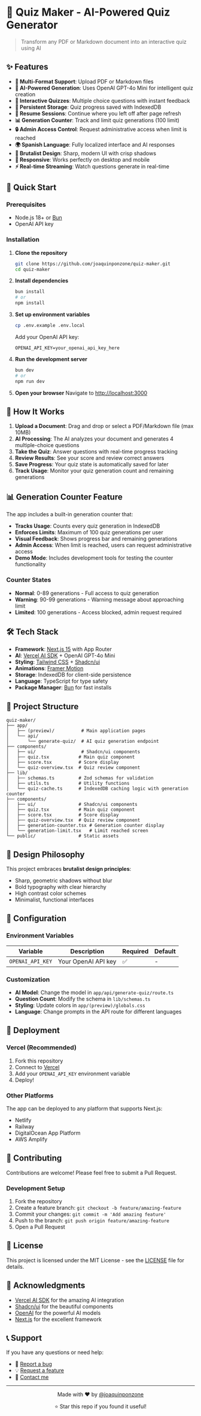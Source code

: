 # 🧠 Quiz Maker - AI-Powered Quiz Generator

> Transform any PDF or Markdown document into an interactive quiz using AI

## ✨ Features

- **📄 Multi-Format Support**: Upload PDF or Markdown files
- **🤖 AI-Powered Generation**: Uses OpenAI GPT-4o Mini for intelligent quiz creation
- **🎯 Interactive Quizzes**: Multiple choice questions with instant feedback
- **💾 Persistent Storage**: Quiz progress saved with IndexedDB
- **🔄 Resume Sessions**: Continue where you left off after page refresh
- **📊 Generation Counter**: Track and limit quiz generations (100 limit)
- **🔒 Admin Access Control**: Request administrative access when limit is reached
- **🌍 Spanish Language**: Fully localized interface and AI responses
- **🎨 Brutalist Design**: Sharp, modern UI with crisp shadows
- **📱 Responsive**: Works perfectly on desktop and mobile
- **⚡ Real-time Streaming**: Watch questions generate in real-time

## 🚀 Quick Start

### Prerequisites

- Node.js 18+ or [Bun](https://bun.sh/)
- OpenAI API key

### Installation

1. **Clone the repository**
   ```bash
   git clone https://github.com/joaquinponzone/quiz-maker.git
   cd quiz-maker
   ```

2. **Install dependencies**
   ```bash
   bun install
   # or
   npm install
   ```

3. **Set up environment variables**
   ```bash
   cp .env.example .env.local
   ```
   
   Add your OpenAI API key:
   ```env
   OPENAI_API_KEY=your_openai_api_key_here
   ```

4. **Run the development server**
   ```bash
   bun dev
   # or
   npm run dev
   ```

5. **Open your browser**
   Navigate to [http://localhost:3000](http://localhost:3000)

## 🎯 How It Works

1. **Upload a Document**: Drag and drop or select a PDF/Markdown file (max 10MB)
2. **AI Processing**: The AI analyzes your document and generates 4 multiple-choice questions
3. **Take the Quiz**: Answer questions with real-time progress tracking
4. **Review Results**: See your score and review correct answers
5. **Save Progress**: Your quiz state is automatically saved for later
6. **Track Usage**: Monitor your quiz generation count and remaining generations

## 📊 Generation Counter Feature

The app includes a built-in generation counter that:

- **Tracks Usage**: Counts every quiz generation in IndexedDB
- **Enforces Limits**: Maximum of 100 quiz generations per user
- **Visual Feedback**: Shows progress bar and remaining generations
- **Admin Access**: When limit is reached, users can request administrative access
- **Demo Mode**: Includes development tools for testing the counter functionality

### Counter States

- **Normal**: 0-89 generations - Full access to quiz generation
- **Warning**: 90-99 generations - Warning message about approaching limit
- **Limited**: 100 generations - Access blocked, admin request required

## 🛠️ Tech Stack

- **Framework**: [Next.js 15](https://nextjs.org/) with App Router
- **AI**: [Vercel AI SDK](https://sdk.vercel.ai/) + OpenAI GPT-4o Mini
- **Styling**: [Tailwind CSS](https://tailwindcss.com/) + [Shadcn/ui](https://ui.shadcn.com/)
- **Animations**: [Framer Motion](https://www.framer.com/motion/)
- **Storage**: IndexedDB for client-side persistence
- **Language**: TypeScript for type safety
- **Package Manager**: [Bun](https://bun.sh/) for fast installs

## 📁 Project Structure

```
quiz-maker/
├── app/
│   ├── (preview)/          # Main application pages
│   └── api/
│       └── generate-quiz/  # AI quiz generation endpoint
├── components/
│   ├── ui/                 # Shadcn/ui components
│   ├── quiz.tsx           # Main quiz component
│   ├── score.tsx          # Score display
│   └── quiz-overview.tsx  # Quiz review component
├── lib/
│   ├── schemas.ts         # Zod schemas for validation
│   ├── utils.ts           # Utility functions
│   └── quiz-cache.ts      # IndexedDB caching logic with generation counter
├── components/
│   ├── ui/                # Shadcn/ui components
│   ├── quiz.tsx           # Main quiz component
│   ├── score.tsx          # Score display
│   ├── quiz-overview.tsx  # Quiz review component
│   ├── generation-counter.tsx # Generation counter display
│   └── generation-limit.tsx   # Limit reached screen
└── public/                # Static assets
```

## 🎨 Design Philosophy

This project embraces **brutalist design principles**:
- Sharp, geometric shadows without blur
- Bold typography with clear hierarchy
- High contrast color schemes
- Minimalist, functional interfaces

## 🔧 Configuration

### Environment Variables

| Variable | Description | Required | Default |
|----------|-------------|----------|---------|
| `OPENAI_API_KEY` | Your OpenAI API key | ✅ | - |


### Customization

- **AI Model**: Change the model in `app/api/generate-quiz/route.ts`
- **Question Count**: Modify the schema in `lib/schemas.ts`
- **Styling**: Update colors in `app/(preview)/globals.css`
- **Language**: Change prompts in the API route for different languages


## 🚀 Deployment

### Vercel (Recommended)

1. Fork this repository
2. Connect to [Vercel](https://vercel.com)
3. Add your `OPENAI_API_KEY` environment variable
4. Deploy!

### Other Platforms

The app can be deployed to any platform that supports Next.js:
- Netlify
- Railway
- DigitalOcean App Platform
- AWS Amplify

## 🤝 Contributing

Contributions are welcome! Please feel free to submit a Pull Request.

### Development Setup

1. Fork the repository
2. Create a feature branch: `git checkout -b feature/amazing-feature`
3. Commit your changes: `git commit -m 'Add amazing feature'`
4. Push to the branch: `git push origin feature/amazing-feature`
5. Open a Pull Request

## 📄 License

This project is licensed under the MIT License - see the [LICENSE](LICENSE) file for details.

## 🙏 Acknowledgments

- [Vercel AI SDK](https://sdk.vercel.ai/) for the amazing AI integration
- [Shadcn/ui](https://ui.shadcn.com/) for the beautiful components
- [OpenAI](https://openai.com/) for the powerful AI models
- [Next.js](https://nextjs.org/) for the excellent framework

## 📞 Support

If you have any questions or need help:

- 🐛 [Report a bug](https://github.com/joaquinponzone/quiz-maker/issues)
- 💡 [Request a feature](https://github.com/joaquinponzone/quiz-maker/issues)
- 📧 [Contact me](https://github.com/joaquinponzone)

---

<div align="center">
  <p>Made with ❤️ by <a href="https://github.com/joaquinponzone">@joaquinponzone</a></p>
  <p>⭐ Star this repo if you found it useful!</p>
</div>

